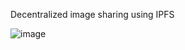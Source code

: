 Decentralized image sharing using IPFS


![image](https://user-images.githubusercontent.com/61254009/195204996-c5056d2a-a899-45a0-8902-765773579117.png)
